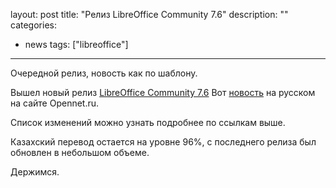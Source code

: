 layout: post
title: "Релиз LibreOffice Community 7.6"
description: ""
categories:
- news
tags: ["libreoffice"]
---

Очередной релиз, новость как по шаблону.

Вышел новый релиз [LibreOffice Community 7.6](https://blog.documentfoundation.org/blog/2023/08/21/libreoffice-7-6-community)
Вот [новость](https://www.opennet.ru/opennews/art.shtml?num=59622) на русском на сайте Opennet.ru.

Список изменений можно узнать подробнее по ссылкам выше.

Казахский перевод остается на уровне 96%, с последнего релиза был обновлен в небольшом объеме.

Держимся.
